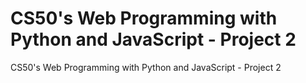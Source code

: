 # CS50's Web Programming with Python and JavaScript - Project 2
CS50's Web Programming with Python and JavaScript - Project 2
